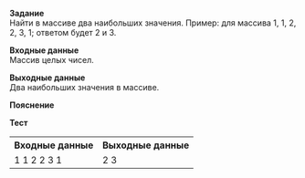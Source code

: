 **Задание**  
Найти в массиве два наибольших значения. Пример: для массива 1, 1, 2, 2, 3, 1; ответом будет 2 и 3.  

**Входные данные**  
Массив целых чисел.  

**Выходные данные**  
Два наибольших значения в массиве.  

**Пояснение**  

**Тест**  
<table>
  <tr>
    <th>Входные данные</th>
    <th>Выходные данные</th>
  </tr>
  <tr>
    <td>1 1 2 2 3 1</td>
    <td>2 3</td>
  </tr>
</table>
